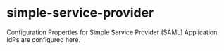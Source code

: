 # simple-service-provider
Configuration Properties for Simple Service Provider (SAML) Application
IdPs are configured here.
